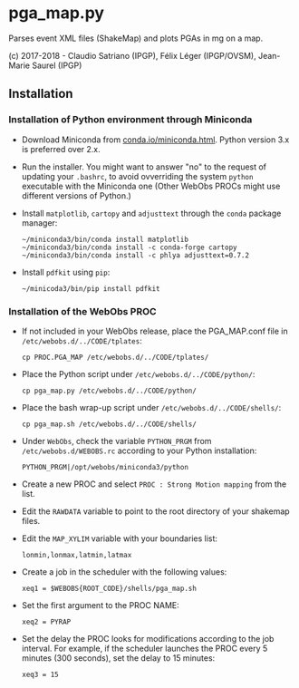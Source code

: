 # pga_map.py
Parses event XML files (ShakeMap) and plots PGAs in mg on a map.

(c) 2017-2018 - Claudio Satriano (IPGP), Félix Léger (IPGP/OVSM), Jean-Marie Saurel (IPGP)

## Installation

### Installation of Python environment through Miniconda

  - Download Miniconda from
    [conda.io/miniconda.html](https://conda.io/miniconda.html).
    Python version 3.x is preferred over 2.x.

  - Run the installer. You might want to answer "no" to the
    request of updating your `.bashrc`, to avoid ovverriding
    the system `python` executable with the Miniconda one
    (Other WebObs PROCs might use different versions of Python.)

  - Install `matplotlib`, `cartopy` and `adjusttext` through the
    `conda` package manager:

        ~/miniconda3/bin/conda install matplotlib
        ~/miniconda3/bin/conda install -c conda-forge cartopy
        ~/miniconda3/bin/conda install -c phlya adjusttext=0.7.2

  - Install `pdfkit` using `pip`:

        ~/minicoda3/bin/pip install pdfkit


### Installation of the WebObs PROC

  - If not included in your WebObs release, place the PGA_MAP.conf
    file in `/etc/webobs.d/../CODE/tplates`:

        cp PROC.PGA_MAP /etc/webobs.d/../CODE/tplates/

  - Place the Python script under `/etc/webobs.d/../CODE/python/`:

        cp pga_map.py /etc/webobs.d/../CODE/python/

  - Place the bash wrap-up script under
    `/etc/webobs.d/../CODE/shells/`:

        cp pga_map.sh /etc/webobs.d/../CODE/shells/

  - Under `WebObs`, check the variable `PYTHON_PRGM` from
    `/etc/webobs.d/WEBOBS.rc` according to your Python
    installation:

        PYTHON_PRGM|/opt/webobs/miniconda3/python

  - Create a new PROC and select
    `PROC : Strong Motion mapping` from the list.

  - Edit the `RAWDATA` variable to point to the root directory
    of your shakemap files.

  - Edit the `MAP_XYLIM` variable with your boundaries list:

        lonmin,lonmax,latmin,latmax

  - Create a job in the scheduler with the following values:

        xeq1 = $WEBOBS{ROOT_CODE}/shells/pga_map.sh

  - Set the first argument to the PROC NAME:

        xeq2 = PYRAP

  - Set the delay the PROC looks for modifications according to
    the job interval. For example, if the scheduler launches the
    PROC every 5 minutes (300 seconds), set the delay to 15
    minutes:

        xeq3 = 15

